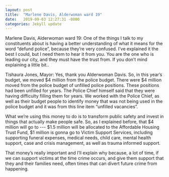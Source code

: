 ```yaml
---
layout: post
title:  "Marlene Davis, Alderwoman ward 19"
date:   2019-09-03 12:27:31 -0800
categories: Jekyll update
---
```


Marlene Davis, Alderwoman ward 19: One of the things I talk to my constituents about is having a better understanding of what it means for the word “defund police”, because they’re very confused. I’ve explained it the best I could, but I need them to hear it from you. You are the one who is leading our city, and they must have the trust from. If you don’t mind explaining a little bit..

Tishaura Jones, Mayor: Yes, thank you Alderwoman Davis. So, in this year’s budget, we moved $4 million from the police budget. There were $4 million moved from the police budget of unfilled police positions. These positions had been unfilled for years. The Police Chief himself said that they were having difficulty filling them for years. We worked with the Police Chief, as well as their budget people to identify money that was not being used in the police budget and it was from this line item “unfilled vacancies”. 

What we’re using this money to do is to transform public safety and invest in things that actually make people safe. So, as I explained before, that $4 million will go to --- $1.5 million will be allocated to the Affordable Housing Trust Fund, $1 million is gonna go to Victim Support Services, including supporting funeral expenses, medical needs, child care, mental health support, case and crisis management, as well as trauma informed support. 

That money’s really important and I’ll explain why because, a lot of time, if we can support victims at the time crime occurs, and give them support that they and their families need, often times that can divert future crime from happening.

